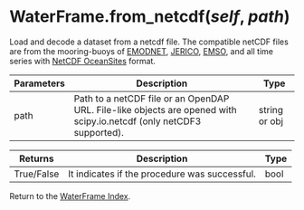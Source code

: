 # WaterFrame.from_netcdf(*self*, *path*)

Load and decode a dataset from a netcdf file. The compatible netCDF files are from the mooring-buoys of [EMODNET](http://www.emodnet-physics.eu/Map/), [JERICO](http://www.jerico-ri.eu/data-access/), [EMSO](http://emso.eu), and all time series with [NetCDF OceanSites](http://www.oceansites.org/data/) format.

Parameters | Description | Type
--- | --- | ---
path | Path to a netCDF file or an OpenDAP URL. File-like objects are opened with scipy.io.netcdf (only netCDF3 supported). | string or obj

Returns | Description | Type
--- | --- | ---
True/False | It indicates if the procedure was successful. | bool

Return to the [WaterFrame Index](index_waterframe.md).
